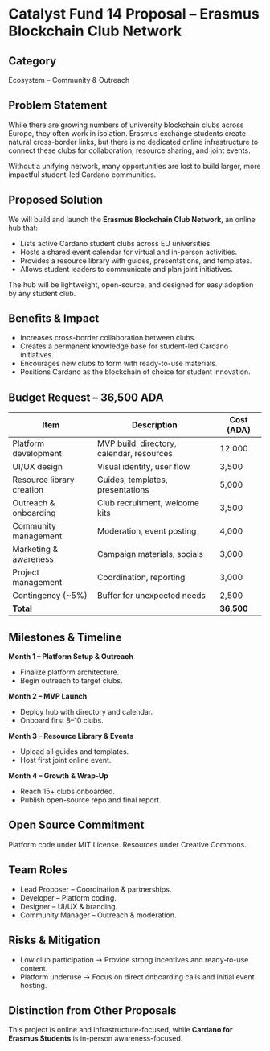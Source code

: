 # Catalyst Fund 14 Proposal – Erasmus Blockchain Club Network

## Category
Ecosystem – Community & Outreach

## Problem Statement
While there are growing numbers of university blockchain clubs across Europe, they often work in isolation. Erasmus exchange students create natural cross-border links, but there is no dedicated online infrastructure to connect these clubs for collaboration, resource sharing, and joint events.

Without a unifying network, many opportunities are lost to build larger, more impactful student-led Cardano communities.

## Proposed Solution
We will build and launch the **Erasmus Blockchain Club Network**, an online hub that:
- Lists active Cardano student clubs across EU universities.
- Hosts a shared event calendar for virtual and in-person activities.
- Provides a resource library with guides, presentations, and templates.
- Allows student leaders to communicate and plan joint initiatives.

The hub will be lightweight, open-source, and designed for easy adoption by any student club.

## Benefits & Impact
- Increases cross-border collaboration between clubs.
- Creates a permanent knowledge base for student-led Cardano initiatives.
- Encourages new clubs to form with ready-to-use materials.
- Positions Cardano as the blockchain of choice for student innovation.

## Budget Request – 36,500 ADA
| Item | Description | Cost (ADA) |
|------|-------------|------------|
| Platform development | MVP build: directory, calendar, resources | 12,000 |
| UI/UX design | Visual identity, user flow | 3,500 |
| Resource library creation | Guides, templates, presentations | 5,000 |
| Outreach & onboarding | Club recruitment, welcome kits | 3,500 |
| Community management | Moderation, event posting | 4,000 |
| Marketing & awareness | Campaign materials, socials | 3,000 |
| Project management | Coordination, reporting | 3,000 |
| Contingency (~5%) | Buffer for unexpected needs | 2,500 |
| **Total** |  | **36,500** |

## Milestones & Timeline
**Month 1 – Platform Setup & Outreach**
- Finalize platform architecture.
- Begin outreach to target clubs.

**Month 2 – MVP Launch**
- Deploy hub with directory and calendar.
- Onboard first 8–10 clubs.

**Month 3 – Resource Library & Events**
- Upload all guides and templates.
- Host first joint online event.

**Month 4 – Growth & Wrap-Up**
- Reach 15+ clubs onboarded.
- Publish open-source repo and final report.

## Open Source Commitment
Platform code under MIT License. Resources under Creative Commons.

## Team Roles
- Lead Proposer – Coordination & partnerships.
- Developer – Platform coding.
- Designer – UI/UX & branding.
- Community Manager – Outreach & moderation.

## Risks & Mitigation
- Low club participation → Provide strong incentives and ready-to-use content.
- Platform underuse → Focus on direct onboarding calls and initial event hosting.

## Distinction from Other Proposals
This project is online and infrastructure-focused, while **Cardano for Erasmus Students** is in-person awareness-focused.
